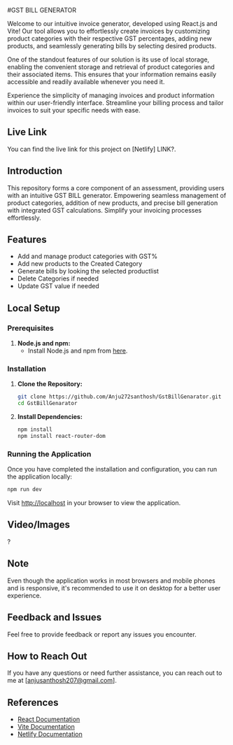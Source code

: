 #GST BILL GENERATOR 

Welcome to our intuitive invoice generator, developed using React.js and Vite! Our tool allows you to effortlessly create invoices by customizing product categories with their respective GST percentages, adding new products, and seamlessly generating bills by selecting desired products.

One of the standout features of our solution is its use of local storage, enabling the convenient storage and retrieval of product categories and their associated items. This ensures that your information remains easily accessible and readily available whenever you need it.

Experience the simplicity of managing invoices and product information within our user-friendly interface. Streamline your billing process and tailor invoices to suit your specific needs with ease.

## Live Link
You can find the live link for this project on [Netlify]
LINK?.


## Introduction

This repository forms a core component of an assessment, providing users with an intuitive GST BILL generator. Empowering seamless management of product categories, addition of new products, and precise bill generation with integrated GST calculations. Simplify your invoicing processes effortlessly.

## Features

- Add and manage product categories with GST%
- Add new products to the Created Category
- Generate bills by looking the selected productlist
- Delete Categories if needed 
- Update GST value if needed

## Local Setup

### Prerequisites

1. **Node.js and npm:**
   - Install Node.js and npm from [here](https://nodejs.org/).

### Installation

1. **Clone the Repository:**
   ```bash
   git clone https://github.com/Anju272santhosh/GstBillGenarator.git
   cd GstBillGenarator
   ```

2. **Install Dependencies:**
   ```bash
   npm install
   npm install react-router-dom

   ```

### Running the Application

Once you have completed the installation and configuration, you can run the application locally:

```bash
npm run dev
```
Visit [http://localhost](http://localhost:5173/) in your browser to view the application.


## Video/Images

?

## Note

Even though the application works in most browsers and mobile phones and is responsive, it's recommended to use it on desktop for a better user experience.

## Feedback and Issues

Feel free to provide feedback or report any issues you encounter. 

## How to Reach Out

If you have any questions or need further assistance, you can reach out to me at [anjusanthosh207@gmail.com].

## References

- [React Documentation](https://reactjs.org/docs/getting-started.html)
- [Vite Documentation](https://vitejs.dev/guide/)
- [Netlify Documentation](https://docs.netlify.com/)

